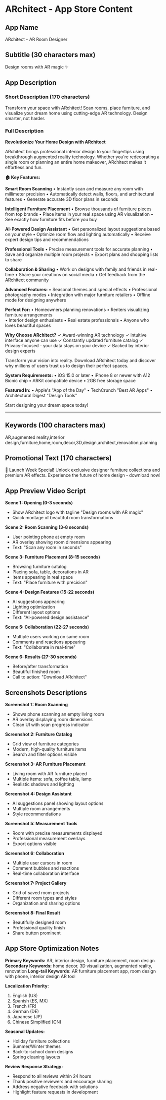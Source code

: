 # ARchitect - App Store Content

## App Name
ARchitect - AR Room Designer

## Subtitle (30 characters max)
Design rooms with AR magic ✨

## App Description

### Short Description (170 characters)
Transform your space with ARchitect! Scan rooms, place furniture, and visualize your dream home using cutting-edge AR technology. Design smarter, not harder.

### Full Description

**Revolutionize Your Home Design with ARchitect**

ARchitect brings professional interior design to your fingertips using breakthrough augmented reality technology. Whether you're redecorating a single room or planning an entire home makeover, ARchitect makes it effortless and fun.

**🏠 Key Features:**

**Smart Room Scanning**
• Instantly scan and measure any room with millimeter precision
• Automatically detect walls, floors, and architectural features
• Generate accurate 3D floor plans in seconds

**Intelligent Furniture Placement**
• Browse thousands of furniture pieces from top brands
• Place items in your real space using AR visualization
• See exactly how furniture fits before you buy

**AI-Powered Design Assistant**
• Get personalized layout suggestions based on your style
• Optimize room flow and lighting automatically
• Receive expert design tips and recommendations

**Professional Tools**
• Precise measurement tools for accurate planning
• Save and organize multiple room projects
• Export plans and shopping lists to share

**Collaboration & Sharing**
• Work on designs with family and friends in real-time
• Share your creations on social media
• Get feedback from the ARchitect community

**Advanced Features:**
• Seasonal themes and special effects
• Professional photography modes
• Integration with major furniture retailers
• Offline mode for designing anywhere

**Perfect For:**
• Homeowners planning renovations
• Renters visualizing furniture arrangements  
• Interior design enthusiasts
• Real estate professionals
• Anyone who loves beautiful spaces

**Why Choose ARchitect?**
✓ Award-winning AR technology
✓ Intuitive interface anyone can use
✓ Constantly updated furniture catalog
✓ Privacy-focused - your data stays on your device
✓ Backed by interior design experts

Transform your vision into reality. Download ARchitect today and discover why millions of users trust us to design their perfect spaces.

**System Requirements:**
• iOS 15.0 or later
• iPhone 8 or newer with A12 Bionic chip
• ARKit compatible device
• 2GB free storage space

**Featured In:**
• Apple's "App of the Day" 
• TechCrunch "Best AR Apps"
• Architectural Digest "Design Tools"

Start designing your dream space today!

---

## Keywords (100 characters max)
AR,augmented reality,interior design,furniture,home,room,decor,3D,design,architect,renovation,planning

## Promotional Text (170 characters)
🚀 Launch Week Special! Unlock exclusive designer furniture collections and premium AR effects. Experience the future of home design - download now!

## App Preview Video Script

**Scene 1: Opening (0-3 seconds)**
- Show ARchitect logo with tagline "Design rooms with AR magic"
- Quick montage of beautiful room transformations

**Scene 2: Room Scanning (3-8 seconds)**
- User pointing phone at empty room
- AR overlay showing room dimensions appearing
- Text: "Scan any room in seconds"

**Scene 3: Furniture Placement (8-15 seconds)**
- Browsing furniture catalog
- Placing sofa, table, decorations in AR
- Items appearing in real space
- Text: "Place furniture with precision"

**Scene 4: Design Features (15-22 seconds)**
- AI suggestions appearing
- Lighting optimization
- Different layout options
- Text: "AI-powered design assistance"

**Scene 5: Collaboration (22-27 seconds)**
- Multiple users working on same room
- Comments and reactions appearing
- Text: "Collaborate in real-time"

**Scene 6: Results (27-30 seconds)**
- Before/after transformation
- Beautiful finished room
- Call to action: "Download ARchitect"

## Screenshots Descriptions

**Screenshot 1: Room Scanning**
- Shows phone scanning an empty living room
- AR overlay displaying room dimensions
- Clean UI with scan progress indicator

**Screenshot 2: Furniture Catalog**
- Grid view of furniture categories
- Modern, high-quality furniture items
- Search and filter options visible

**Screenshot 3: AR Furniture Placement**
- Living room with AR furniture placed
- Multiple items: sofa, coffee table, lamp
- Realistic shadows and lighting

**Screenshot 4: Design Assistant**
- AI suggestions panel showing layout options
- Multiple room arrangements
- Style recommendations

**Screenshot 5: Measurement Tools**
- Room with precise measurements displayed
- Professional measurement overlays
- Export options visible

**Screenshot 6: Collaboration**
- Multiple user cursors in room
- Comment bubbles and reactions
- Real-time collaboration interface

**Screenshot 7: Project Gallery**
- Grid of saved room projects
- Different room types and styles
- Organization and sharing options

**Screenshot 8: Final Result**
- Beautifully designed room
- Professional quality finish
- Share button prominent

## App Store Optimization Notes

**Primary Keywords:** AR, interior design, furniture placement, room design
**Secondary Keywords:** home decor, 3D visualization, augmented reality, renovation
**Long-tail Keywords:** AR furniture placement app, room design with phone, interior design AR tool

**Localization Priority:**
1. English (US)
2. Spanish (ES, MX)
3. French (FR)
4. German (DE)
5. Japanese (JP)
6. Chinese Simplified (CN)

**Seasonal Updates:**
- Holiday furniture collections
- Summer/Winter themes
- Back-to-school dorm designs
- Spring cleaning layouts

**Review Response Strategy:**
- Respond to all reviews within 24 hours
- Thank positive reviewers and encourage sharing
- Address negative feedback with solutions
- Highlight feature requests in development